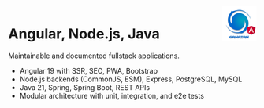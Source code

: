 <img src="./ui/ganatan-about-github.png" align="right" width="70" height="70" alt="logo ganatan">

# Angular, Node.js, Java

Maintainable and documented fullstack applications.
- Angular 19 with SSR, SEO, PWA, Bootstrap
- Node.js backends (CommonJS, ESM), Express, PostgreSQL, MySQL
- Java 21, Spring, Spring Boot, REST APIs
- Modular architecture with unit, integration, and e2e tests
